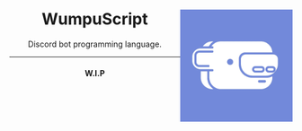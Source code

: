 <div align="center">
	<img align="right" src="assets/wumpuscript-temp-logo.png" width="200" />
	<h1>WumpuScript</h1>
	<p>Discord bot programming language.</p><hr>
	<!-- Fancy tags go here. -->
	<h4>W.I.P</h4>
</div>
